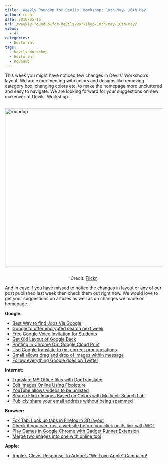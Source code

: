 ```yaml
---
title: 'Weekly Roundup for Devils’ Workshop: 10th May- 16th May'
author: ruchi
date: 2010-05-16
url: /weekly-roundup-for-devils-workshop-10th-may-16th-may/
views:
  - 47
categories:
  - Editorial
tags:
  - Devils Workshop
  - Editorial
  - Roundup
---
```

This week you might have noticed few changes in Devils’ Workshop’s layout. We are experimenting with colors and designs like removing  category box, changing colors etc. to make the homepage more uncluttered and easy to navigate. We are looking forward for your suggestions on new makeover of Devils’ Workshop.

<img class="wp-image-52437" style="float: none;margin: 15px auto;border-width: 0px" src="http://cdn.devilsworkshop.org/files/2010/05/roundup2.jpg" border="0" alt="roundup" width="506" height="506" />

<p style="text-align: center">
  Credit: <a href="http://www.flickr.com/photos/30928442@N08/3668169284" onclick="_gaq.push(['_trackEvent', 'outbound-article', 'http://www.flickr.com/photos/30928442@N08/3668169284', 'Flickr']);" >Flickr</a>
</p>

And in case if you have missed to notice the changes in layout or any of our post published last week then check them out right now. We would love to get your suggestions on articles as well as on changes we made on homepage.

**Google:**

  * [Best Way to find Jobs Via Google][1]
  * [Google to offer encrypted search next week][2]
  * [Free Google Voice Invitation for Students][3]
  * [Get Old Layout of Google Back][4]
  * [Printing in Chrome OS: Google Cloud Print][5]
  * [Use Google translate to get correct pronunciations][6]
  * [Gmail allows drag and drop of images within message][7]
  * [Follow everything Google does on Twitter][8]

**Internet:**

  * [Translate MS Office files with DocTranslator][9]
  * [Edit Images Online Using Fixpicture][10]
  * [YouTube allows videos to be unlisted][11]
  * [Search Flickr Images Based on Colors with Multicolr Search Lab][12]
  * [Publicly share your email address without being spammed][13]

**Browser:**

  * [Fox Tab: Look up tabs in Firefox in 3D layout][14]
  * [Check if you can trust a website before you click on its link with WOT][15]
  * [Play Games in Google Chrome with Gadget Runner Extension][16]
  * [Merge two images into one with online tool][17]

**Apple:**

  * [Apple’s Clever Response To Adobe’s “We Love Apple” Campaign!][18]

 [1]: http://devilsworkshop.org/best-way-to-find-jobs-via-google/
 [2]: http://devilsworkshop.org/google-to-offer-encrypted-search-next-week/
 [3]: http://devilsworkshop.org/free-google-voice-invitation-for-students/
 [4]: http://devilsworkshop.org/get-old-layout-of-google-back/
 [5]: http://devilsworkshop.org/printing-in-chrome-os-google-cloud-print/
 [6]: http://devilsworkshop.org/use-google-translate-correct-pronounciations/
 [7]: http://devilsworkshop.org/gmail-allows-drag-and-drop-of-images-within-message/
 [8]: http://devilsworkshop.org/follow-everything-google-does-on-twitter/
 [9]: http://devilsworkshop.org/translate-ms-office-files-with-doctranslator/
 [10]: http://devilsworkshop.org/edit-images-online-using-fixpicture/
 [11]: http://devilsworkshop.org/youtube-allows-videos-to-be-unlisted/
 [12]: http://devilsworkshop.org/search-flickr-images-based-on-colors-with-multicolr-search-lab/
 [13]: http://devilsworkshop.org/create-safe-and-short-urls-of-your-email-address-for-privacy/
 [14]: http://devilsworkshop.org/fox-tab-look-up-tabs-in-firefox-in-3d-layout/
 [15]: http://devilsworkshop.org/check-if-you-can-trust-a-website-before-you-click-on-its-link-with-wot/
 [16]: http://devilsworkshop.org/play-games-in-google-chrome-with-gadget-runner-extension/
 [17]: http://devilsworkshop.org/merge-two-images-into-one-with-online-tool/
 [18]: http://devilsworkshop.org/apples-clever-response-to-adobes-we-love-apple-campaign/
